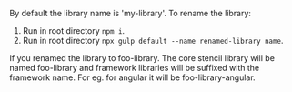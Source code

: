 By default the library name is 'my-library'. To rename the library:

1. Run in root directory `npm i`.
2. Run in root directory `npx gulp default --name renamed-library name`.

If you renamed the library to foo-library. The core stencil library will be named foo-library and framework libraries will be suffixed with the framework name. For eg. for angular it will be foo-library-angular.
